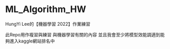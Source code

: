 # ML_Algorithm_HW
HungYi Lee的【機器學習 2022】作業練習

此Repo用作複習與練習 與機器學習有關的內容
並且我會至少將模型效能調適到能夠進入kaggle網站排名中

